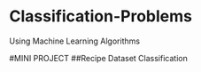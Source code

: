 # Classification-Problems
Using Machine Learning Algorithms

#MINI PROJECT
##Recipe Dataset Classification
